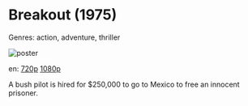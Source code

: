 # Breakout (1975)

Genres: action, adventure, thriller

![poster](http://image.tmdb.org/t/p/w500/rRp1kvKLAQVebzpB738Yk6x97n8.jpg)

en:
  [720p](magnet:?xt=urn:btih:22BE666474357AD2F88D6A622EE237ABF6E45983&tr=udp://glotorrents.pw:6969/announce&tr=udp://tracker.opentrackr.org:1337/announce&tr=udp://torrent.gresille.org:80/announce&tr=udp://tracker.openbittorrent.com:80&tr=udp://tracker.coppersurfer.tk:6969&tr=udp://tracker.leechers-paradise.org:6969&tr=udp://p4p.arenabg.ch:1337&tr=udp://tracker.internetwarriors.net:1337)
  [1080p](magnet:?xt=urn:btih:B12D8E9F190197679C275B07037876116C8FDB40&tr=udp://glotorrents.pw:6969/announce&tr=udp://tracker.opentrackr.org:1337/announce&tr=udp://torrent.gresille.org:80/announce&tr=udp://tracker.openbittorrent.com:80&tr=udp://tracker.coppersurfer.tk:6969&tr=udp://tracker.leechers-paradise.org:6969&tr=udp://p4p.arenabg.ch:1337&tr=udp://tracker.internetwarriors.net:1337)
  


A bush pilot is hired for $250,000 to go to Mexico to free an innocent prisoner.